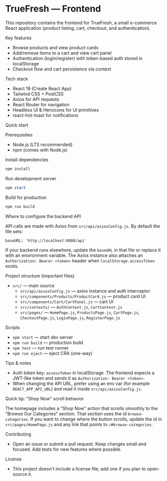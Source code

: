 # TrueFresh — Frontend

This repository contains the frontend for TrueFresh, a small e-commerce React application (product listing, cart, checkout, and authentication).

Key features
- Browse products and view product cards
- Add/remove items to a cart and view cart panel
- Authentication (login/register) with token-based auth stored in localStorage
- Checkout flow and cart persistence via context

Tech stack
- React 19 (Create React App)
- Tailwind CSS + PostCSS
- Axios for API requests
- React Router for navigation
- Headless UI & Heroicons for UI primitives
- react-hot-toast for notifications

Quick start

Prerequisites
- Node.js (LTS recommended)
- npm (comes with Node.js)

Install dependencies

```powershell
npm install
```

Run development server

```powershell
npm start
```

Build for production

```powershell
npm run build
```

Where to configure the backend API

API calls are made with Axios from `src/api/axiosConfig.js`. By default the file sets:

```
baseURL: 'http://localhost:8080/api'
```

If your backend runs elsewhere, update the `baseURL` in that file or replace it with an environment variable. The Axios instance also attaches an `Authorization: Bearer <token>` header when `localStorage.accessToken` exists.

Project structure (important files)
- `src/` — main source
	- `src/api/axiosConfig.js` — axios instance and auth interceptor
	- `src/components/Products/ProductCard.js` — product card UI
	- `src/components/Cart/CartPanel.js` — cart UI
	- `src/contexts/` — `AuthContext.js`, `CartContext.js`
	- `src/pages/` — `HomePage.js`, `ProductsPage.js`, `CartPage.js`, `CheckoutPage.js`, `LoginPage.js`, `RegisterPage.js`

Scripts
- `npm start` — start dev server
- `npm run build` — production build
- `npm test` — run test runner
- `npm run eject` — eject CRA (one-way)

Tips & notes
- Auth token key: `accessToken` in localStorage. The frontend expects a JWT-like token and sends it as `Authorization: Bearer <token>`.
- When changing the API URL, prefer using an env var (for example `REACT_APP_API_URL`) and read it inside `src/api/axiosConfig.js`.

Quick tip: "Shop Now" scroll behavior

The homepage includes a "Shop Now" action that scrolls smoothly to the "Browse Our Categories" section. That section uses the id `browse-categories`. If you want to change where the button scrolls, update the id in `src/pages/HomePage.js` and any link that points to `/#browse-categories`.

Contributing
- Open an issue or submit a pull request. Keep changes small and focused. Add tests for new features where possible.

License
- This project doesn't include a license file; add one if you plan to open-source it.
